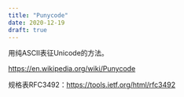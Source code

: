 ```yaml
---
title: "Punycode"
date: 2020-12-19
draft: true
---
```


用纯ASCII表征Unicode的方法。

https://en.wikipedia.org/wiki/Punycode

规格表RFC3492：https://tools.ietf.org/html/rfc3492
